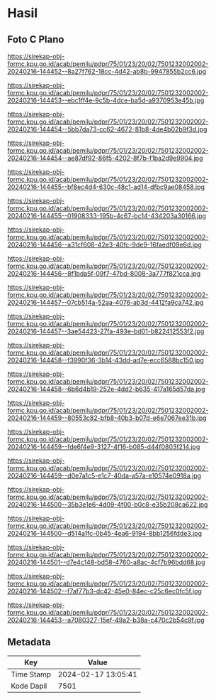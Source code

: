 # Hasil

## Foto C Plano

https://sirekap-obj-formc.kpu.go.id/acab/pemilu/pdpr/75/01/23/20/02/7501232002002-20240216-144452--8a27f762-18cc-4d42-ab8b-9947855b2cc6.jpg

https://sirekap-obj-formc.kpu.go.id/acab/pemilu/pdpr/75/01/23/20/02/7501232002002-20240216-144453--ebc1ff4e-9c5b-4dce-ba5d-a9370953e45b.jpg

https://sirekap-obj-formc.kpu.go.id/acab/pemilu/pdpr/75/01/23/20/02/7501232002002-20240216-144454--5bb7da73-cc62-4672-81b8-4de4b02b9f3d.jpg

https://sirekap-obj-formc.kpu.go.id/acab/pemilu/pdpr/75/01/23/20/02/7501232002002-20240216-144454--ae87df92-86f5-4202-8f7b-f1ba2d9e9904.jpg

https://sirekap-obj-formc.kpu.go.id/acab/pemilu/pdpr/75/01/23/20/02/7501232002002-20240216-144455--bf8ec4d4-630c-48c1-ad14-dfbc9ae08458.jpg

https://sirekap-obj-formc.kpu.go.id/acab/pemilu/pdpr/75/01/23/20/02/7501232002002-20240216-144455--01908333-195b-4c67-bc14-434203a30166.jpg

https://sirekap-obj-formc.kpu.go.id/acab/pemilu/pdpr/75/01/23/20/02/7501232002002-20240216-144456--a31cf608-42e3-40fc-9de9-16faedf09e6d.jpg

https://sirekap-obj-formc.kpu.go.id/acab/pemilu/pdpr/75/01/23/20/02/7501232002002-20240216-144456--8f1bda5f-09f7-47bd-8008-3a777f821cca.jpg

https://sirekap-obj-formc.kpu.go.id/acab/pemilu/pdpr/75/01/23/20/02/7501232002002-20240216-144457--07cb514a-52aa-4076-ab3d-4412fa9ca742.jpg

https://sirekap-obj-formc.kpu.go.id/acab/pemilu/pdpr/75/01/23/20/02/7501232002002-20240216-144457--3ae54423-27fa-493e-bd01-b822412553f2.jpg

https://sirekap-obj-formc.kpu.go.id/acab/pemilu/pdpr/75/01/23/20/02/7501232002002-20240216-144458--f3990f36-3b14-43dd-ad7e-ecc6588bc150.jpg

https://sirekap-obj-formc.kpu.go.id/acab/pemilu/pdpr/75/01/23/20/02/7501232002002-20240216-144458--6b6d4b19-252e-4dd2-b635-417a165d57da.jpg

https://sirekap-obj-formc.kpu.go.id/acab/pemilu/pdpr/75/01/23/20/02/7501232002002-20240216-144459--80553c82-bfb8-40b3-b07d-e6e7067ee31b.jpg

https://sirekap-obj-formc.kpu.go.id/acab/pemilu/pdpr/75/01/23/20/02/7501232002002-20240216-144459--fde6f4e9-3127-4f16-b085-d44f0803f214.jpg

https://sirekap-obj-formc.kpu.go.id/acab/pemilu/pdpr/75/01/23/20/02/7501232002002-20240216-144459--d0e7a1c5-e1c7-40da-a57a-e10574e0918a.jpg

https://sirekap-obj-formc.kpu.go.id/acab/pemilu/pdpr/75/01/23/20/02/7501232002002-20240216-144500--35b3e1e6-4d09-4f00-b0c8-e35b208ca622.jpg

https://sirekap-obj-formc.kpu.go.id/acab/pemilu/pdpr/75/01/23/20/02/7501232002002-20240216-144500--d514a1fc-0b45-4ea6-9194-8bb1256fdde3.jpg

https://sirekap-obj-formc.kpu.go.id/acab/pemilu/pdpr/75/01/23/20/02/7501232002002-20240216-144501--d7e4c148-bd58-4760-a8ac-4cf7b96bdd68.jpg

https://sirekap-obj-formc.kpu.go.id/acab/pemilu/pdpr/75/01/23/20/02/7501232002002-20240216-144502--f7af77b3-dc42-45e0-84ec-c25c6ec0fc5f.jpg

https://sirekap-obj-formc.kpu.go.id/acab/pemilu/pdpr/75/01/23/20/02/7501232002002-20240216-144453--a7080327-15ef-49a2-b38a-c470c2b54c9f.jpg


## Metadata

| Key        | Value               |
| ---------- | ------------------- |
| Time Stamp | 2024-02-17 13:05:41 |
| Kode Dapil | 7501                |



